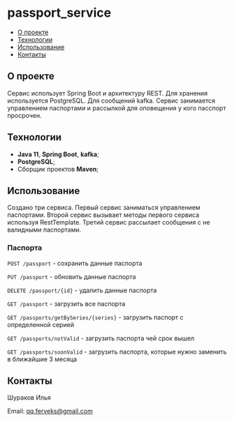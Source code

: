 # passport_service

+ [О проекте](#О-проекте)
+ [Технологии](#Технологии)
+ [Использование](#Использование)
+ [Контакты](#Контакты)

## О проекте

Сервис использует Spring Boot и архитектуру REST. Для хранения используется PostgreSQL. Для сообщений kafka. Сервис занимается управлением
паспортами и рассылкой для оповещения у кого пасспорт просрочен.

## Технологии

+ **Java 11**, **Spring Boot**, **kafka**;
+ **PostgreSQL**;
+ Сборщик проектов **Maven**;

## Использование
Создано три сервиса. Первый сервис заниматься управлением паспортами.
Второй сервис вызывает методы первого сервиса используя RestTemplate.
Третий сервис рассылает сообщения с не валидными паспортами.
### Паспорта

`POST /passport` - сохранить данные паспорта

`PUT /passport` - обновить данные паспорта

`DELETE /passport/{id}` - удалить данные паспорта

`GET /passport` - загрузить все паспорта

`GET /passports/getBySeries/{series}` - загрузить паспорт с определенной серией

`GET /passports/notValid` - загрузить паспорта чей срок вышел

`GET /passports/soonValid` - загрузить паспорта, которые нужно заменить в ближайшие 3 месяца

## Контакты

Шураков Илья

Email: qq.ferveks@gmail.com

